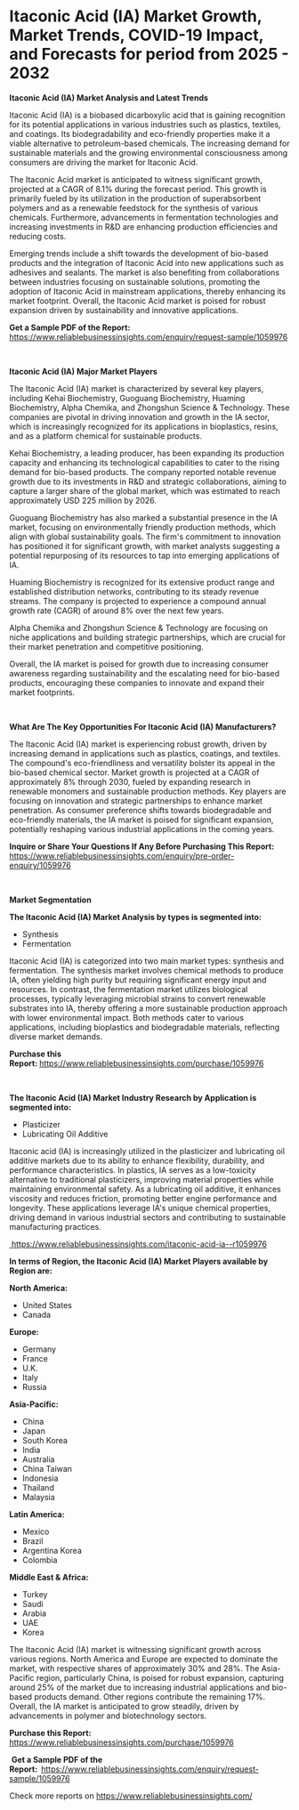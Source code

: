 <p><h1>Itaconic Acid (IA) Market Growth, Market Trends, COVID-19 Impact, and Forecasts for period from 2025 - 2032</h1></p><p><strong>Itaconic Acid (IA) Market Analysis and Latest Trends</strong></p>
<p><p>Itaconic Acid (IA) is a biobased dicarboxylic acid that is gaining recognition for its potential applications in various industries such as plastics, textiles, and coatings. Its biodegradability and eco-friendly properties make it a viable alternative to petroleum-based chemicals. The increasing demand for sustainable materials and the growing environmental consciousness among consumers are driving the market for Itaconic Acid.</p><p>The Itaconic Acid market is anticipated to witness significant growth, projected at a CAGR of 8.1% during the forecast period. This growth is primarily fueled by its utilization in the production of superabsorbent polymers and as a renewable feedstock for the synthesis of various chemicals. Furthermore, advancements in fermentation technologies and increasing investments in R&D are enhancing production efficiencies and reducing costs.</p><p>Emerging trends include a shift towards the development of bio-based products and the integration of Itaconic Acid into new applications such as adhesives and sealants. The market is also benefiting from collaborations between industries focusing on sustainable solutions, promoting the adoption of Itaconic Acid in mainstream applications, thereby enhancing its market footprint. Overall, the Itaconic Acid market is poised for robust expansion driven by sustainability and innovative applications.</p></p>
<p><strong>Get a Sample PDF of the Report:&nbsp;</strong> <a href="https://www.reliablebusinessinsights.com/enquiry/request-sample/1059976?utm_campaign=2319&utm_medium=2&utm_source=Github&utm_content=ia&utm_term=22032025&utm_id=itaconic-acid-ia">https://www.reliablebusinessinsights.com/enquiry/request-sample/1059976</a></p>
<p>&nbsp;</p>
<p><strong>Itaconic Acid (IA) Major Market Players</strong></p>
<p><p>The Itaconic Acid (IA) market is characterized by several key players, including Kehai Biochemistry, Guoguang Biochemistry, Huaming Biochemistry, Alpha Chemika, and Zhongshun Science & Technology. These companies are pivotal in driving innovation and growth in the IA sector, which is increasingly recognized for its applications in bioplastics, resins, and as a platform chemical for sustainable products.</p><p>Kehai Biochemistry, a leading producer, has been expanding its production capacity and enhancing its technological capabilities to cater to the rising demand for bio-based products. The company reported notable revenue growth due to its investments in R&D and strategic collaborations, aiming to capture a larger share of the global market, which was estimated to reach approximately USD 225 million by 2026.</p><p>Guoguang Biochemistry has also marked a substantial presence in the IA market, focusing on environmentally friendly production methods, which align with global sustainability goals. The firm's commitment to innovation has positioned it for significant growth, with market analysts suggesting a potential repurposing of its resources to tap into emerging applications of IA.</p><p>Huaming Biochemistry is recognized for its extensive product range and established distribution networks, contributing to its steady revenue streams. The company is projected to experience a compound annual growth rate (CAGR) of around 8% over the next few years.</p><p>Alpha Chemika and Zhongshun Science & Technology are focusing on niche applications and building strategic partnerships, which are crucial for their market penetration and competitive positioning.</p><p>Overall, the IA market is poised for growth due to increasing consumer awareness regarding sustainability and the escalating need for bio-based products, encouraging these companies to innovate and expand their market footprints.</p></p>
<p>&nbsp;</p>
<p><strong>What Are The Key Opportunities For Itaconic Acid (IA) Manufacturers?</strong></p>
<p><p>The Itaconic Acid (IA) market is experiencing robust growth, driven by increasing demand in applications such as plastics, coatings, and textiles. The compound's eco-friendliness and versatility bolster its appeal in the bio-based chemical sector. Market growth is projected at a CAGR of approximately 8% through 2030, fueled by expanding research in renewable monomers and sustainable production methods. Key players are focusing on innovation and strategic partnerships to enhance market penetration. As consumer preference shifts towards biodegradable and eco-friendly materials, the IA market is poised for significant expansion, potentially reshaping various industrial applications in the coming years.</p></p>
<p><strong>Inquire or Share Your Questions If Any Before Purchasing This Report:</strong> <a href="https://www.reliablebusinessinsights.com/enquiry/pre-order-enquiry/1059976?utm_campaign=2319&utm_medium=2&utm_source=Github&utm_content=ia&utm_term=22032025&utm_id=itaconic-acid-ia">https://www.reliablebusinessinsights.com/enquiry/pre-order-enquiry/1059976</a></p>
<p>&nbsp;</p>
<p><strong>Market Segmentation</strong></p>
<p><strong>The Itaconic Acid (IA) Market Analysis by types is segmented into:</strong></p>
<p><ul><li>Synthesis</li><li>Fermentation</li></ul></p>
<p><p>Itaconic Acid (IA) is categorized into two main market types: synthesis and fermentation. The synthesis market involves chemical methods to produce IA, often yielding high purity but requiring significant energy input and resources. In contrast, the fermentation market utilizes biological processes, typically leveraging microbial strains to convert renewable substrates into IA, thereby offering a more sustainable production approach with lower environmental impact. Both methods cater to various applications, including bioplastics and biodegradable materials, reflecting diverse market demands.</p></p>
<p><strong>Purchase this Report:&nbsp;</strong><a href="https://www.reliablebusinessinsights.com/purchase/1059976?utm_campaign=2319&utm_medium=2&utm_source=Github&utm_content=ia&utm_term=22032025&utm_id=itaconic-acid-ia">https://www.reliablebusinessinsights.com/purchase/1059976</a></p>
<p>&nbsp;</p>
<p><strong>The Itaconic Acid (IA) Market Industry Research by Application is segmented into:</strong></p>
<p><ul><li>Plasticizer</li><li>Lubricating Oil Additive</li></ul></p>
<p><p>Itaconic acid (IA) is increasingly utilized in the plasticizer and lubricating oil additive markets due to its ability to enhance flexibility, durability, and performance characteristics. In plastics, IA serves as a low-toxicity alternative to traditional plasticizers, improving material properties while maintaining environmental safety. As a lubricating oil additive, it enhances viscosity and reduces friction, promoting better engine performance and longevity. These applications leverage IA's unique chemical properties, driving demand in various industrial sectors and contributing to sustainable manufacturing practices.</p></p>
<p><a href="https://www.reliablebusinessinsights.com/itaconic-acid-ia--r1059976?utm_campaign=2319&utm_medium=2&utm_source=Github&utm_content=ia&utm_term=22032025&utm_id=itaconic-acid-ia">&nbsp;https://www.reliablebusinessinsights.com/itaconic-acid-ia--r1059976</a></p>
<p><strong>In terms of Region, the Itaconic Acid (IA) Market Players available by Region are:</strong></p>
<p>
    <p> <strong> North America: </strong>
        <ul>
            <li>United States</li>
            <li>Canada</li>
        </ul>
        </p> 
    <p> <strong> Europe: </strong>
        <ul>
            <li>Germany</li>
            <li>France</li>
            <li>U.K.</li>
            <li>Italy</li>
            <li>Russia</li>
        </ul>
        </p> 
    <p> <strong> Asia-Pacific: </strong>
        <ul>
            <li>China</li>
            <li>Japan</li>
            <li>South Korea</li>
            <li>India</li>
            <li>Australia</li>
            <li>China Taiwan</li>
            <li>Indonesia</li>
            <li>Thailand</li>
            <li>Malaysia</li>
        </ul>
        </p> 
    <p> <strong> Latin America: </strong>
        <ul>
            <li>Mexico</li>
            <li>Brazil</li>
            <li>Argentina Korea</li>
            <li>Colombia</li>
        </ul>
        </p> 
    <p> <strong> Middle East & Africa: </strong>
        <ul>
            <li>Turkey</li>
            <li>Saudi</li>
            <li>Arabia</li>
            <li>UAE</li>
            <li>Korea</li>
        </ul>
    </p>
    </p>
<p><p>The Itaconic Acid (IA) market is witnessing significant growth across various regions. North America and Europe are expected to dominate the market, with respective shares of approximately 30% and 28%. The Asia-Pacific region, particularly China, is poised for robust expansion, capturing around 25% of the market due to increasing industrial applications and bio-based products demand. Other regions contribute the remaining 17%. Overall, the IA market is anticipated to grow steadily, driven by advancements in polymer and biotechnology sectors.</p></p>
<p><strong>Purchase this Report: </strong><a href="https://www.reliablebusinessinsights.com/purchase/1059976?utm_campaign=2319&utm_medium=2&utm_source=Github&utm_content=ia&utm_term=22032025&utm_id=itaconic-acid-ia">https://www.reliablebusinessinsights.com/purchase/1059976</a></p>
<p>&nbsp;<strong>Get a Sample PDF of the Report:&nbsp;&nbsp;</strong><a href="https://www.reliablebusinessinsights.com/enquiry/request-sample/1059976?utm_campaign=2319&utm_medium=2&utm_source=Github&utm_content=ia&utm_term=22032025&utm_id=itaconic-acid-ia">https://www.reliablebusinessinsights.com/enquiry/request-sample/1059976</a></p>
<p><strong></strong></p>
<p>Check more reports on <a href="https://www.reliablebusinessinsights.com/?utm_campaign=2319&utm_medium=2&utm_source=Github&utm_content=ia&utm_term=22032025&utm_id=itaconic-acid-ia">https://www.reliablebusinessinsights.com/</a></p>